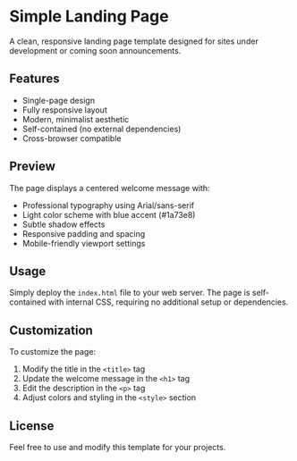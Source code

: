 # Simple Landing Page

A clean, responsive landing page template designed for sites under development or coming soon announcements.

## Features

- Single-page design
- Fully responsive layout
- Modern, minimalist aesthetic
- Self-contained (no external dependencies)
- Cross-browser compatible

## Preview

The page displays a centered welcome message with:
- Professional typography using Arial/sans-serif
- Light color scheme with blue accent (#1a73e8)
- Subtle shadow effects
- Responsive padding and spacing
- Mobile-friendly viewport settings

## Usage

Simply deploy the `index.html` file to your web server. The page is self-contained with internal CSS, requiring no additional setup or dependencies.

## Customization

To customize the page:
1. Modify the title in the `<title>` tag
2. Update the welcome message in the `<h1>` tag
3. Edit the description in the `<p>` tag
4. Adjust colors and styling in the `<style>` section

## License

Feel free to use and modify this template for your projects.
